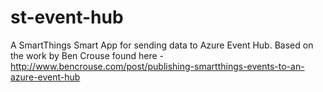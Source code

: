 # st-event-hub

A SmartThings Smart App for sending data to Azure Event Hub. Based on the work by Ben Crouse found here - http://www.bencrouse.com/post/publishing-smartthings-events-to-an-azure-event-hub
